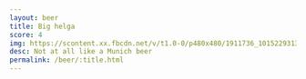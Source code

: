 ```yaml
---
layout: beer
title: Big helga
score: 4
img: https://scontent.xx.fbcdn.net/v/t1.0-0/p480x480/1911736_10152293132828745_389724707_n.jpg?oh=10ab830693eb4d601145d9135334cacb&oe=58952405
desc: Not at all like a Munich beer
permalink: /beer/:title.html
---
```

